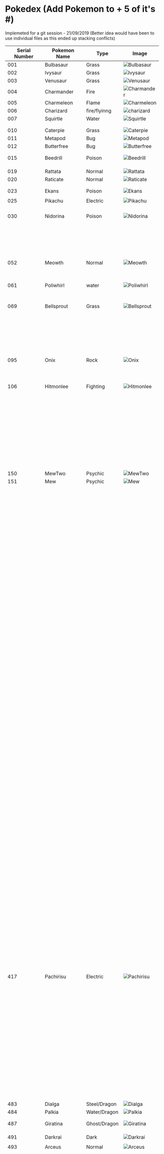 # Pokedex (Add Pokemon to + 5 of it's #)
Implemeted for a git session - 21/09/2019 (Better idea would have been to use individual files as this ended up stacking conflicts)

| Serial Number | Pokemon Name | Type | Image |
| --- |---| --- | --- |
| 001 | Bulbasaur | Grass | ![Bulbasaur](https://cdn.bulbagarden.net/upload/2/21/001Bulbasaur.png)|
| 002 | Ivysaur | Grass | ![Ivysaur](https://assets.pokemon.com/assets/cms2/img/pokedex/full/002.png)|
| 003 | Venusaur | Grass | ![Venusaur](https://img.pokemondb.net/artwork/large/venusaur.jpg)|
|004|Charmander|Fire|![Charmander](https://miro.medium.com/max/343/1*Hxptm5gIRc3HyYXzw5nfpw.png)|
| 005 |Charmeleon|Flame|![Charmeleon](https://img.pokemondb.net/artwork/large/charmeleon.jpg)|
| 006 | Charizard | fire/flyinng | ![charizard](https://img.pokemondb.net/artwork/charizard.jpg)|
| 007 | Squirtle | Water | ![Squirtle](https://img.pokemondb.net/artwork/squirtle.jpg)|
|||||
|||||
| 010 | Caterpie | Grass | ![Caterpie](https://cdn.bulbagarden.net/upload/5/5d/010Caterpie.png)|
| 011 | Metapod | Bug | ![Metapod](https://img.pokemondb.net/artwork/large/metapod.jpg)|
| 012 | Butterfree | Bug | ![Butterfree](https://cdn.bulbagarden.net/upload/d/d1/012Butterfree.png)|
|||||
|||||
| 015 | Beedrill  | Poison| ![Beedrill](https://vignette.wikia.nocookie.net/pokemon/images/3/3d/Jimmy_Beedrill.png/revision/latest?cb=20160104203550)| 
|||||
|||||
|||||
| 019 | Rattata | Normal| ![Rattata](https://vignette.wikia.nocookie.net/gabes-pokemon-adventures/images/2/2b/019Rattata_Dream.png/revision/latest?cb=20151206205539)|
| 020 | Raticate | Normal | ![Raticate](https://assets.pokemon.com/assets/cms2/img/pokedex/full/020.png)|
|||||
|||||
| 023  | Ekans     | Poison| ![Ekans](https://cdn.bulbagarden.net/upload/f/fa/023Ekans.png)|  
|||||
| 025 | Pikachu | Electric| ![Pikachu](https://assets.pokemon.com/assets/cms2/img/pokedex/full/025.png)|
|||||
|||||
|||||
|||||
| 030 | Nidorina | Poison | ![Nidorina](https://cdn.bulbagarden.net/upload/c/cd/030Nidorina.png)|
|||||
|||||
|||||
|||||
|||||
|||||
|||||
|||||
|||||
|||||
|||||
|||||
|||||
|||||
|||||
|||||
|||||
|||||
|||||
|||||
|||||
| 052 | Meowth| Normal| ![Meowth](https://cdn.bulbagarden.net/upload/d/d6/052Meowth.png)|
|||||
|||||
|||||
|||||
|||||
|||||
|||||
|||||
| 061 | Poliwhirl| water | ![Poliwhirl](https://cdn.bulbagarden.net/upload/a/a9/061Poliwhirl.png)|
|||||
|||||
|||||
|||||
|||||
|||||
|||||
| 069 | Bellsprout | Grass | ![Bellsprout](https://assets.pokemon.com/assets/cms2/img/pokedex/full/069.png)|
|||||
|||||
|||||
|||||
|||||
|||||
|||||
|||||
|||||
|||||
|||||
|||||
|||||
|||||
|||||
|||||
|||||
|||||
|||||
|||||
|||||
|||||
|||||
|||||
|||||
| 095 | Onix | Rock | ![Onix](https://assets.pokemon.com/assets/cms2/img/pokedex/full/095.png)|
|||||
|||||
|||||
|||||
|||||
|||||
|||||
|||||
|||||
|||||
|106| Hitmonlee | Fighting |![Hitmonlee](https://assets.pokemon.com/assets/cms2/img/pokedex/full/106.png)|
|||||
|||||
|||||
|||||
|||||
|||||
|||||
|||||
|||||
|||||
|||||
|||||
|||||
|||||
|||||
|||||
|||||
|||||
|||||
|||||
|||||
|||||
|||||
|||||
|||||
|||||
|||||
|||||
|||||
|||||
|||||
|||||
|||||
|||||
|||||
|||||
|||||
|||||
|||||
|||||
|||||
|||||
|||||
|150| MewTwo | Psychic | ![MewTwo](https://assets.pokemon.com/assets/cms2/img/pokedex/full/150.png)|
|151| Mew | Psychic | ![Mew](https://assets.pokemon.com/assets/cms2/img/pokedex/full/151.png)|
|||||
|||||
|||||
|||||
|||||
|||||
|||||
|||||
|||||
|||||
|||||
|||||
|||||
|||||
|||||
|||||
|||||
|||||
|||||
|||||
|||||
|||||
|||||
|||||
|||||
|||||
|||||
|||||
|||||
|||||
|||||
|||||
|||||
|||||
|||||
|||||
|||||
|||||
|||||
|||||
|||||
|||||
|||||
|||||
|||||
|||||
|||||
|||||
|||||
|||||
|||||
|||||
|||||
|||||
|||||
|||||
|||||
|||||
|||||
|||||
|||||
|||||
|||||
|||||
|||||
|||||
|||||
|||||
|||||
|||||
|||||
|||||
|||||
|||||
|||||
|||||
|||||
|||||
|||||
|||||
|||||
|||||
|||||
|||||
|||||
|||||
|||||
|||||
|||||
|||||
|||||
|||||
|||||
|||||
|||||
|||||
|||||
|||||
|||||
|||||
|||||
|||||
|||||
|||||
|||||
|||||
|||||
|||||
|||||
|||||
|||||
|||||
|||||
|||||
|||||
|||||
|||||
|||||
|||||
|||||
|||||
|||||
|||||
|||||
|||||
|||||
|||||
|||||
|||||
|||||
|||||
|||||
|||||
|||||
|||||
|||||
|||||
|||||
|||||
|||||
|||||
|||||
|||||
|||||
|||||
|||||
|||||
|||||
|||||
|||||
|||||
|||||
|||||
|||||
|||||
|||||
|||||
|||||
|||||
|||||
|||||
|||||
|||||
|||||
|||||
|||||
|||||
|||||
|||||
|||||
|||||
|||||
|||||
|||||
|||||
|||||
|||||
|||||
|||||
|||||
|||||
|||||
|||||
|||||
|||||
|||||
|||||
|||||
|||||
|||||
|||||
|||||
|||||
|||||
|||||
|||||
|||||
|||||
|||||
|||||
|||||
|||||
|||||
|||||
|||||
|||||
|||||
|||||
|||||
|||||
|||||
|||||
|||||
|||||
|||||
|||||
|||||
|||||
|||||
|||||
|||||
|||||
|||||
|||||
|||||
|||||
|||||
|||||
|||||
|||||
|||||
|||||
|||||
|||||
|||||
|||||
|||||
|||||
|||||
|||||
|||||
|||||
|||||
|||||
|||||
|||||
|||||
|||||
|||||
|||||
|||||
|||||
|||||
|||||
|||||
|||||
|||||
|||||
|||||
|||||
|||||
|||||
|||||
|||||
|||||
|417| Pachirisu | Electric | ![Pachirisu](https://assets.pokemon.com/assets/cms2/img/pokedex/full/417.png)|
|||||
|||||
|||||
|||||
|||||
|||||
|||||
|||||
|||||
|||||
|||||
|||||
|||||
|||||
|||||
|||||
|||||
|||||
|||||
|||||
|||||
|||||
|||||
|||||
|||||
|||||
|||||
|||||
|||||
|||||
|||||
|||||
|||||
|||||
|||||
|||||
|||||
|||||
|||||
|||||
|||||
|||||
|||||
|||||
|||||
|||||
|||||
|||||
|||||
|||||
|||||
|||||
|||||
|||||
|||||
|||||
|||||
|||||
|||||
|||||
|||||
|||||
|||||
|||||
|||||
|483|Dialga|Steel/Dragon| ![Dialga](https://assets.pokemon.com/assets/cms2/img/pokedex/full/483.png)|
|484|Palkia|Water/Dragon|![Palkia](https://vignette.wikia.nocookie.net/omniversal-battlefield/images/1/19/Palkia_render-0.png/revision/latest?cb=20180718042935)|
|||||
|||||
|487|Giratina|Ghost/Dragon|![Giratina](https://assets.pokemon.com/assets/cms2/img/pokedex/full/487.png)|
|||||
|||||
|||||
| 491 | Darkrai | Dark | ![Darkrai](https://cdn.bulbagarden.net/upload/6/6d/491Darkrai.png)|
|||||
| 493 | Arceus | Normal | ![Arceus](https://assets.pokemon.com/assets/cms2/img/pokedex/full/493.png)|
|||||
|||||
|||||
|||||
|||||
|||||
|||||
|||||
|||||
|||||
|||||
|||||
|||||
|||||
|||||
|||||
|||||
|||||
|||||
|||||
|||||
|||||
|||||
|||||
|||||
|||||
|||||
|||||
|||||
|||||
|||||
|||||
|||||
|||||
|||||
|||||
|||||
|||||
|||||
|||||
|||||
|||||
|||||
|||||
|||||
|||||
|||||
|||||
|||||
|||||
|||||
|||||
|||||
|||||
|||||
|||||
|||||
|||||
|||||
|||||
|||||
|||||
|||||
|||||
|||||
|||||
|||||
|||||
|||||
|||||
|||||
|||||
|||||
|||||
|||||
|||||
|||||
|||||
|||||
|||||
|||||
|||||
|||||
|||||
|||||
|||||
|||||
|||||
|||||
|||||
|||||
|||||
|||||
|||||
|||||
|||||
|||||
|||||
|||||
|||||
|||||
|||||
|||||
|||||
|||||
|||||
|||||
|||||
|||||
|||||
|||||
|||||
|||||
|||||
|||||
|||||
|||||
|||||
|||||
|||||
|||||
|||||
|||||
|||||
|||||
|||||
|||||
|||||
|||||
|||||
|||||
|||||
|||||
|||||
|||||
|||||
|||||
|||||
|||||
|||||
|||||
|||||
|||||
|||||
|||||
|||||
|||||
|||||
|||||
|||||
|||||
|||||
|||||
|||||
|||||
|||||
|||||
|||||
|||||
|||||
|||||
|||||
|||||
|||||
|||||
|||||
|||||
|||||
|||||
|||||
|||||
|||||
|||||
|||||
|||||
|||||
|||||
|||||
|||||
|||||
|||||
|||||
|||||
|||||
|||||
|||||
|||||
|||||
|||||
|||||
|||||
|||||
|||||
|||||
|||||
|||||
|||||
|||||
|||||
|||||
|||||
|||||
|||||
|||||
|||||
|||||
|||||
|||||
|||||
|||||
|||||
|||||
|||||
|||||
|||||
|||||
|||||
|||||
|||||
|||||
|||||
|||||
|||||
|||||
|||||
|||||
|||||
|||||
| 722 | Rowlet | Grass/Flying | ![Rowlet](https://img.pokemondb.net/artwork/large/rowlet.jpg)|
| 723 | Dartrix | Grass/Flying | ![Dartrix](https://img.pokemondb.net/artwork/large/dartrix.jpg)|
| 724 | Decidueye | Grass/Ghost | ![Decidueye](https://img.pokemondb.net/artwork/large/decidueye.jpg)|
| 725 | Litten | Fire | ![Litten](https://img.pokemondb.net/artwork/large/litten.jpg)|
| 726 | Torracat | Fire | ![Torracat](https://img.pokemondb.net/artwork/torracat.jpg)|
| 727 | Incineroar | Fire/Dark | ![Incineroar](https://img.pokemondb.net/artwork/incineroar.jpg)|
|||||
|||||
|||||
|||||
|||||
|||||
|||||
|||||
|||||
|||||
|||||
|||||
|||||
|||||
|||||
|||||
|||||
|||||
|||||
|||||
|||||
|||||
|||||
|||||
|||||
|||||
|||||
|||||
|||||
|||||
|||||
|||||
|||||
|||||
|||||
|||||
|||||
|||||
|||||
|||||
|||||
|||||
|||||
|||||
|||||
|||||
|||||
|||||
|||||
|||||
|||||
|||||
|||||
|||||
|||||
|||||
|||||
|||||
|||||
|||||
|||||
|||||
|||||
|791|Solgaleo|Psychic/Steel|![Solgaleo](https://assets.pokemon.com/assets/cms2/img/pokedex/full/791.png)|
|||||
|||||
|||||
|||||
|||||
|||||
|||||
|||||
|||||
|||||
|||||
|||||
|||||
|||||
|||||
|807|Zeraora|Electric|![Zeraora](https://assets.pokemon.com/assets/cms2/img/pokedex/full/807.png)|
